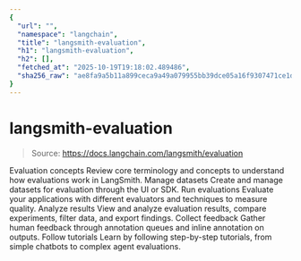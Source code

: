 ```yaml
---
{
  "url": "",
  "namespace": "langchain",
  "title": "langsmith-evaluation",
  "h1": "langsmith-evaluation",
  "h2": [],
  "fetched_at": "2025-10-19T19:18:02.489486",
  "sha256_raw": "ae8fa9a5b11a899ceca9a49a079955bb39dce05a16f9307471ce1df14478d55a"
}
---
```


# langsmith-evaluation

> Source: https://docs.langchain.com/langsmith/evaluation

Evaluation concepts
Review core terminology and concepts to understand how evaluations work in LangSmith.
Manage datasets
Create and manage datasets for evaluation through the UI or SDK.
Run evaluations
Evaluate your applications with different evaluators and techniques to measure quality.
Analyze results
View and analyze evaluation results, compare experiments, filter data, and export findings.
Collect feedback
Gather human feedback through annotation queues and inline annotation on outputs.
Follow tutorials
Learn by following step-by-step tutorials, from simple chatbots to complex agent evaluations.